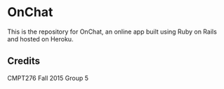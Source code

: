 # OnChat
This is the repository for OnChat, an online app built using Ruby on Rails and hosted on Heroku.

## Credits
CMPT276 Fall 2015 Group 5
